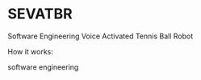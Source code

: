 # SEVATBR
Software Engineering Voice Activated Tennis Ball Robot

How it works:

software engineering
